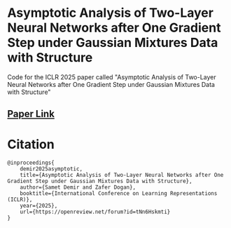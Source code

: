 # Asymptotic Analysis of Two-Layer Neural Networks after One Gradient Step under Gaussian Mixtures Data with Structure
Code for the ICLR 2025 paper called "Asymptotic Analysis of Two-Layer Neural Networks after One Gradient Step under Gaussian Mixtures Data with Structure"

## [Paper Link](https://openreview.net/forum?id=tNn6Hskmti)

# Citation
```
@inproceedings{
    demir2025asymptotic,
    title={Asymptotic Analysis of Two-Layer Neural Networks after One Gradient Step under Gaussian Mixtures Data with Structure},
    author={Samet Demir and Zafer Dogan},
    booktitle={International Conference on Learning Representations (ICLR)},
    year={2025},
    url={https://openreview.net/forum?id=tNn6Hskmti}
}
```
